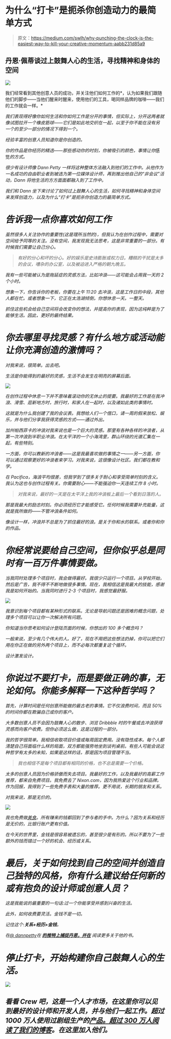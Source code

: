 # 为什么“打卡”是扼杀你创造动力的最简单方式

> 原文：<https://medium.com/swlh/why-punching-the-clock-is-the-easiest-way-to-kill-your-creative-momentum-aabb231d85a9>

## 丹恩·佩蒂谈过上鼓舞人心的生活，寻找精神和身体的空间

![](img/179662b4cd8d231346d12bc81b7f34dd.png)

我们经常看到其他创意人员的成功，并关注他们如何工作的*，认为如果我们跟随他们的脚步——当他们醒来时醒来，使用他们的工具，喝同样品牌的咖啡——我们的工作就会一样。*

*我们表现得好像你如何生活和你如何工作是分开的事情，但实际上，分开这两者就像试图拉开一个橡皮筋球——它们是如此地交织在一起，以至于你不能在没有另一个的至少一部分的情况下得到一个。*

*经验丰富的创意人员知道你是你创造的。*

*你的作品是你经历的精选——那些感动你的时刻，你被吸引的颜色，事情让你*感觉*的方式。*

*很少有设计师像 Dann Petty 一样将这种整体方法融入到他们的工作中。从他作为一名成功的自由职业者到被选为第一位媒体设计师，再到推出他自己的“非会议”活动，Dann 将他生活的方方面面都融入到了工作中。*

*我们和 Dann 坐下来讨论了如何过上鼓舞人心的生活，如何寻找精神和身体空间来发挥创造力，以及为什么“打卡”是扼杀你创造力的最简单方式。*

# *告诉我一点你喜欢如何工作*

*虽然很多人关注协作的重要性(这是理所当然的)，但我认为在创作过程中，需要对空间给予同等的关注。没有空间，我发现我无法思考，这是非常重要的一部分。有时候我们需要让自己分心。*

> *有好的分心和坏的分心。好的娱乐是史诗膨胀或权力日。糟糕的干扰是太多的会议，嘈杂的办公室，以及被迫进入严格的朝九晚五。*

*我有一些可能被认为是拖延症的灵感方法，比如冲浪——这可能会占用我一天的 2 个小时。*

*想象一下，你告诉你的老板，你要在上午 11:20 去冲浪，这是工作日的中段，其他人都在忙。或者想象一下，它正在太浩湖倾倒，你想休息一天。一整天。*

*抓住这些机会给自己空间将会改变你的想法，并提高你的表现，因为这纯粹是为了能够生活。因此，更好的最终结果。*

# *你去哪里寻找灵感？有什么地方或活动能让你充满创造的激情吗？*

*对我来说，很简单。出去吧。*

*生活是你能得到的最好的灵感，生活不会发生在明亮的屏幕后面。*

*![](img/d4032acd95a17daaafad270a4373cb33.png)*

*在创作过程中休息一下并不意味着滚动你的无休止的提要。我最好的工作是在我冲浪、滑雪、逛新地方时，旅行时，和家人在一起时，以及诸如此类的事情时。*

*这就是为什么我创建了我的会议表。我想给人们一个借口，请一周的假来放松、娱乐，并与他们分享我获得灵感的方式——通过外出。*

*加州帕西菲卡的冲浪对我来说也是一个巨大的灵感。那里有各种各样的冲浪者，从第一次冲浪到半职业冲浪。在太平洋的一个小海湾里，群山环绕的光谱汇集在一起，有些特别。*

*一方面，你可以教新的冲浪者——这是我最喜欢做的事情之一——另一方面，你可以通过观察更好的冲浪者来学习。对我来说，这很像设计社区。我们都在教和学。*

*在 Pacifica，海浪平均很差，但我学到了很多关于耐心和享受简单时刻的含义。我认为这也与创作过程有关。你需要耐心——不能强迫你一天连续工作 8 小时。*

> *对我来说，最好的一天是在太平洋上我的冲浪板上最后一个看到日落的人。*

*那是我最大的励志时刻。你必须经历它才能感受它。任何时候我需要补充能量，这就是我所做的——不管冲浪条件如何。*

*像设计一样，冲浪并不总是为了抓住最好的浪。是关于你和水的联系。或者你和你的作品。*

# *你经常说要给自己空间，但你似乎总是同时有一百万件事情要做。*

*当我同时处理多个项目时，我会做得最好。我很少只运行一个项目。从学校开始，然后是广告，我不得不不断地做很多事情。现在，我相信这是我最大的技能，感谢我是如何开始的。当我同时进行 2-3 个项目时，我感觉最舒服。*

*![](img/7c998a81aeff193c0435e68c8d7283db.png)*

*我意识到每个项目都有某种形式的联系。无论是导航问题还是困难的概念问题，处理多个项目可以让你一次解决所有问题。*

*你知道当你思考如何设计登陆页面的时候，你想出的 100 多个概念吗？*

*一般来说，至少有几个伟大的人。好了，现在不用把这些想法扔掉，你可以把它们用在你正在做的另外两个项目上，而不必每次都重复这个循环。*

*设计激发设计。*

# *你说过不要打卡，而是要做正确的事，无论如何。你能多解释一下这种哲学吗？*

*首先，计算时间是任何创意所能做的最古老的事情。它不仅浪费时间，而且 50%的时间你都在欺骗自己或你的客户。*

*大多数创意人员不会因为鼓舞人心的散步、浏览 Dribbble 时的午餐或去冲浪获得灵感而向客户收费。但你必须这么做，这是过程的一部分。*

*我的哲学很简单。我相信收取项目价值或每周固定费用。没有隐性成本。每个人都清楚自己将面临什么样的局面，双方都能强势地坐到谈判桌前。有些人可能会说这种哲学有太多的未知，如果是这样的话，那是因为项目管理不当。*

> *我也相信不是每个项目都有相同的价格，也不总是需要一个价格。*

*太多的创意人员因为价格骄傲而失去项目。我最好的工作，以及我最好的高薪工作推荐，都来自免费项目。我免费去了 Nixon.com，因为我热爱这个行业和品牌。作为回报，我得到了一些免费手表和大量的推荐。更不用说，长期的朋友和关系。*

*对我来说，那是无价的。*

*![](img/b4f5e2c792d1719bdc0f0dc39497e883.png)*

*我也免费做[美食](https://epicurrence.com/)。所有赚来的钱都回到了参与者的手中。为什么？因为关系和经历是无价的，比银行账户更有价值。*

*在今天的世界里，金钱是很容易被遗忘的，甚至很少是有形的。所以不要为了一些额外的钱而错过一个好的机会、经历或关系。*

# *最后，关于如何找到自己的空间并创造自己独特的风格，你有什么建议给任何新的或有抱负的设计师或创意人员？*

*这是我能说的最重要的一句话:过一个你能享受并感到兴奋的生活。*

*此外，如何收费要灵活。金钱不是一切。*

*记住这个:**关系+经历>金钱**。*

**在*[*@ dannpetty*](https://twitter.com/dannpetty)*在* [***的推特上捕捉丹恩，并在***](https://www.amazon.com/Unsplash-Book/dp/0995030618) *阅读更多关于他的书。**

# *停止打卡，开始构建你自己鼓舞人心的生活。*

*![](img/aab99ee9ea397416377a7e86a5621555.png)*

## *看看 Crew 吧，这是一个人才市场，在这里你可以见到最好的设计师和开发人员，并与他们一起工作。超过 1000 万人使用过剧组生产的[产品。超过 300 万人阅读了](http://crew.co/?utm_source=Medium&utm_medium=CTA&utm_campaign=MediumCTAs)[我们的博客](http://blog.crew.co/?utm_source=Medium&utm_medium=CTA&utm_campaign=MediumCTAs)。在这里加入他们。*